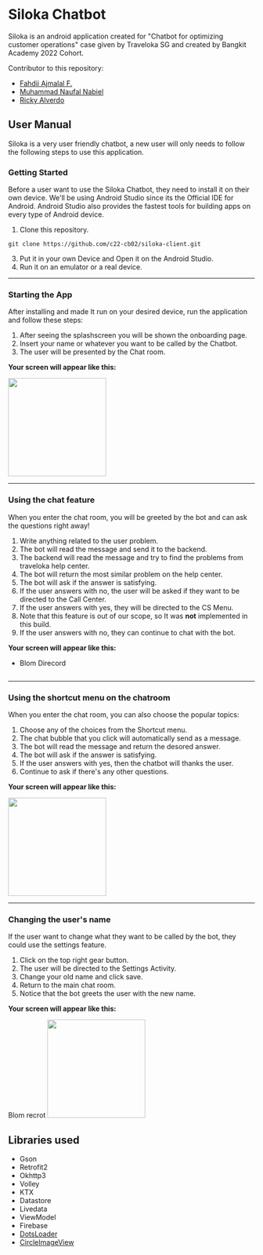 # Siloka Chatbot
Siloka is an android application created for "Chatbot for optimizing customer operations" case given by Traveloka SG and created by Bangkit Academy 2022 Cohort.

Contributor to this repository:
- [Fahdii Ajmalal F.](https://github.com/fahdikrie)
- [Muhammad Naufal Nabiel](https://github.com/NaufalNabiel)
- [Ricky Alverdo](https://github.com/ClostridiumR)

## User Manual

Siloka is a very user friendly chatbot, a new user will only needs to follow the following steps to use this application.

<h3>Getting Started</h3>
  
  Before a user want to use the Siloka Chatbot, they need to install it on their own device. We'll be using Android Studio since its the Official IDE for Android. 
  Android Studio also provides the fastest tools for building apps on every type of Android device.
  
  1. Clone this repository.
  
  ```
  git clone https://github.com/c22-cb02/siloka-client.git
  ```
  
  3. Put it in your own Device and Open it on the Android Studio.
  4. Run it on an emulator or a real device.

-----

<h3>Starting the App</h3>

  After installing and made It run on your desired device, run the application and follow these steps:
  
  1. After seeing the splashscreen you will be shown the onboarding page.
  2. Insert your name or whatever you want to be called by the Chatbot.
  3. The user will be presented by the Chat room.  

  **Your screen will appear like this:**
  
  <kbd>
  <img src="https://user-images.githubusercontent.com/90308354/173238063-aa0cfe99-6a72-474f-a0e7-68bbc3be26f7.gif" width="200"/>
  </kbd>

-----

<h3>Using the chat feature</h3>

  When you enter the chat room, you will be greeted by the bot and can ask the questions right away!
  
  1. Write anything related to the user problem.
  2. The bot will read the message and send it to the backend.
  3. The backend will read the message and try to find the problems from traveloka help center.
  4. The bot will return the most similar problem on the help center.
  5. The bot will ask if the answer is satisfying.
  6. If the user answers with no, the user will be asked if they want to be directed to the Call Center.
  7. If the user answers with yes, they will be directed to the CS Menu.
  8. Note that this feature is out of our scope, so It was **not** implemented in this build.
  9. If the user answers with no, they can continue to chat with the bot.
 
**Your screen will appear like this:**
  
  - Blom Direcord
  <kbd>
  <img src=""/>
  </kbd>    
  
-----

<h3>Using the shortcut menu on the chatroom</h3>

 When you enter the chat room, you can also choose the popular topics:
  
  1. Choose any of the choices from the Shortcut menu.
  2. The chat bubble that you click will automatically send as a message. 
  3. The bot will read the message and return the desored answer.
  4. The bot will ask if the answer is satisfying.
  5. If the user answers with yes, then the chatbot will thanks the user.
  6. Continue to ask if there's any other questions.


**Your screen will appear like this:**
  
  <kbd>
  <img src="https://user-images.githubusercontent.com/90308354/173238657-e9a5c32c-c28b-45e1-9b62-52f581348783.gif" width="200"/>
  </kbd> 

-----

<h3>Changing the user's name</h3>

 If the user want to change what they want to be called by the bot, they could use the settings feature.
  
  1. Click on the top right gear button.
  2. The user will be directed to the Settings Activity.
  3. Change your old name and click save.
  4. Return to the main chat room.
  5. Notice that the bot greets the user with the new name.

**Your screen will appear like this:**
  
  Blom recrot
  <kbd>
  <img src="" width="200"/>
  </kbd> 

## Libraries used 

- Gson
- Retrofit2
- Okhttp3
- Volley
- KTX
- Datastore
- Livedata
- ViewModel
- Firebase
- [DotsLoader](https://github.com/agrawalsuneet/DotLoadersPack-Android)
- [CircleImageView](https://github.com/hdodenhof/CircleImageView)

